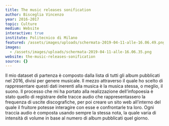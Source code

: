 ```yaml
---
title: The music releases sonification
author: Bisceglia Vincenzo
year: 2016-2017
topic: Culture
medium: Website
interactive: true
institute: Politecnico di Milano
featured: /assets/images/uploads/schermata-2019-04-11-alle-16.06.49.png
images:
  - /assets/images/uploads/schermata-2019-04-11-alle-16.06.35.png
website: the-music-releases-sonification
source: {}
---
```

Il mio dataset di partenza è composto dalla lista di tutti gli album pubblicati nel 2016, divisi per genere musicale. Il mezzo attraverso il quale ho scelto di rappresentare questi dati inerenti alla musica è la musica stessa, o meglio, il suono. Il processo che mi ha portato alla realizzazione dell’infopoesia è stato quello di registrare delle tracce audio che rappresentassero la frequenza di uscite discografiche, per poi creare un sito web all’interno del quale il fruitore potesse interagire con esse e confrontarle tra loro. Ogni traccia audio è composta usando sempre la stessa nota, la quale varia di intensità di volume in base al numero di album pubblicati quel giorno.
